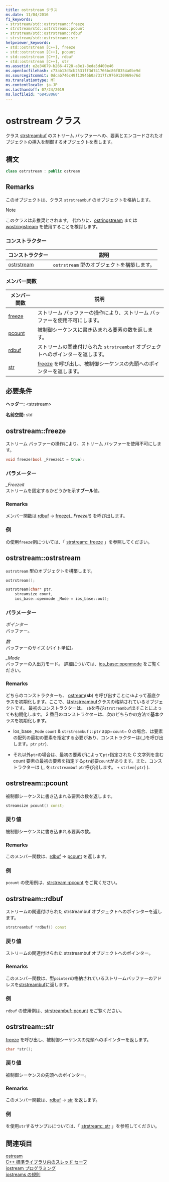 ```yaml
---
title: ostrstream クラス
ms.date: 11/04/2016
f1_keywords:
- strstream/std::ostrstream::freeze
- strstream/std::ostrstream::pcount
- strstream/std::ostrstream::rdbuf
- strstream/std::ostrstream::str
helpviewer_keywords:
- std::ostrstream [C++], freeze
- std::ostrstream [C++], pcount
- std::ostrstream [C++], rdbuf
- std::ostrstream [C++], str
ms.assetid: e2e34679-b266-4728-a8e1-8eda5d400e46
ms.openlocfilehash: c73ab13d3cb2531ff3d741766bc86f8354a0be9d
ms.sourcegitcommit: 0dcab746c49f13946b0a7317fc9769130969e76d
ms.translationtype: MT
ms.contentlocale: ja-JP
ms.lasthandoff: 07/24/2019
ms.locfileid: "68458060"
---
```

# <a name="ostrstream-class"></a>ostrstream クラス

クラス [strstreambuf](../standard-library/strstreambuf-class.md) のストリーム バッファーへの、要素とエンコードされたオブジェクトの挿入を制御するオブジェクトを表します。

## <a name="syntax"></a>構文

```cpp
class ostrstream : public ostream
```

## <a name="remarks"></a>Remarks

このオブジェクトは、クラス `strstreambuf` のオブジェクトを格納します。

> [!NOTE]
> このクラスは非推奨とされます。 代わりに、[ostringstream](../standard-library/sstream-typedefs.md#ostringstream) または [wostringstream](../standard-library/sstream-typedefs.md#wostringstream) を使用することを検討します。

### <a name="constructors"></a>コンストラクター

|コンストラクター|説明|
|-|-|
|[ostrstream](#ostrstream)|`ostrstream` 型のオブジェクトを構築します。|

### <a name="member-functions"></a>メンバー関数

|メンバー関数|説明|
|-|-|
|[freeze](#freeze)|ストリーム バッファーの操作により、ストリーム バッファーを使用不可にします。|
|[pcount](#pcount)|被制御シーケンスに書き込まれる要素の数を返します。|
|[rdbuf](#rdbuf)|ストリームの関連付けられた `strstreambuf` オブジェクトへのポインターを返します。|
|[str](#str)|[freeze](../standard-library/strstreambuf-class.md#freeze) を呼び出し、被制御シーケンスの先頭へのポインターを返します。|

## <a name="requirements"></a>必要条件

**ヘッダー:** \<strstream>

**名前空間:** std

## <a name="freeze"></a>  ostrstream::freeze

ストリーム バッファーの操作により、ストリーム バッファーを使用不可にします。

```cpp
void freeze(bool _Freezeit = true);
```

### <a name="parameters"></a>パラメーター

*_Freezeit*\
ストリームを固定するかどうかを示す**ブール**値。

### <a name="remarks"></a>Remarks

メンバー関数は [rdbuf](#rdbuf) -> [freeze](../standard-library/strstreambuf-class.md#freeze)(_ *Freezeit*) を呼び出します。

### <a name="example"></a>例

の使用`freeze`例については、「 [strstream:: freeze](../standard-library/strstreambuf-class.md#freeze) 」を参照してください。

## <a name="ostrstream"></a>  ostrstream::ostrstream

`ostrstream` 型のオブジェクトを構築します。

```cpp
ostrstream();

ostrstream(char* ptr,
    streamsize count,
    ios_base::openmode _Mode = ios_base::out);
```

### <a name="parameters"></a>パラメーター

*ポインター*\
バッファー。

*数*\
バッファーのサイズ (バイト単位)。

*_Mode*\
バッファーの入出力モード。 詳細については、[ios_base::openmode](../standard-library/ios-base-class.md#openmode) をご覧ください。

### <a name="remarks"></a>Remarks

どちらのコンストラクターも、 [ostream](../standard-library/ostream-typedefs.md#ostream)(**sb**) を呼び出すことに`sb`よって基底クラスを初期化します。ここで、は[strstreambuf](../standard-library/strstreambuf-class.md)クラスの格納されているオブジェクトです。 最初のコンストラクターは、 `sb`を呼び`strstreambuf`出すことによっても初期化します。 2 番目のコンストラクターは、次のどちらかの方法で基本クラスを初期化します。

- Ios_base `_Mode` `count`  &  `strstreambuf` **::** `ptr` app=`count`= 0 の場合、は要素の配列の最初の要素を指定する必要があり、コンストラクターは(,,)を呼び出します。`ptr` `ptr`).

- それ以外`ptr`の場合は、最初の要素がによって`ptr`指定された C 文字列を含む count 要素の最初の要素を指定する`ptr`必要`count`があります。また、コンストラクターは (,, を`strstreambuf` `ptr`呼び出します。 + `strlen`( `ptr`) ).

## <a name="pcount"></a>  ostrstream::pcount

被制御シーケンスに書き込まれる要素の数を返します。

```cpp
streamsize pcount() const;
```

### <a name="return-value"></a>戻り値

被制御シーケンスに書き込まれる要素の数。

### <a name="remarks"></a>Remarks

このメンバー関数は、[rdbuf](#rdbuf) -> [pcount](../standard-library/strstreambuf-class.md#pcount) を返します。

### <a name="example"></a>例

`pcount` の使用例は、[strstream::pcount](../standard-library/strstreambuf-class.md#pcount) をご覧ください。

## <a name="rdbuf"></a>  ostrstream::rdbuf

ストリームの関連付けられた strstreambuf オブジェクトへのポインターを返します。

```cpp
strstreambuf *rdbuf() const
```

### <a name="return-value"></a>戻り値

ストリームの関連付けられた strstreambuf オブジェクトへのポインター。

### <a name="remarks"></a>Remarks

このメンバー関数は、型`pointer`の格納されているストリームバッファーのアドレスを[strstreambuf](../standard-library/strstreambuf-class.md)に返します。

### <a name="example"></a>例

`rdbuf` の使用例は、[strstreambuf::pcount](../standard-library/strstreambuf-class.md#pcount) をご覧ください。

## <a name="str"></a>  ostrstream::str

[freeze](../standard-library/strstreambuf-class.md#freeze) を呼び出し、被制御シーケンスの先頭へのポインターを返します。

```cpp
char *str();
```

### <a name="return-value"></a>戻り値

被制御シーケンスの先頭へのポインター。

### <a name="remarks"></a>Remarks

このメンバー関数は、[rdbuf](#rdbuf) -> [str](../standard-library/strstreambuf-class.md#str) を返します。

### <a name="example"></a>例

を使用`str`するサンプルについては、「 [strstream:: str](../standard-library/strstreambuf-class.md#str) 」を参照してください。

## <a name="see-also"></a>関連項目

[ostream](../standard-library/ostream-typedefs.md#ostream)\
[C++ 標準ライブラリ内のスレッド セーフ](../standard-library/thread-safety-in-the-cpp-standard-library.md)\
[iostream プログラミング](../standard-library/iostream-programming.md)\
[iostreams の規則](../standard-library/iostreams-conventions.md)
